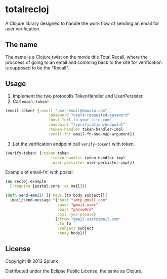 # totalrecloj

A Clojure library designed to handle the work flow of sending an email for user verification.

## The name

The name is a Clojure twist on the movie title Total Recall, where the proccess of going to an email and comming back to the site for verification is supposed to be the "Recall".

## Usage

1. Implement the two protocolls TokenHandler and UserPersister.
2. Call `email-token!`
```clojure
(email-token! {:email "user-email@domain.com"
                   :password "users-requested-password"
                   :host "url.to.your.site.com"
                   :endpoint "/verification/endpoint"
                   :token-handler token-handler-impl
                   :email-fn! email-fn-one-map-argument})
```

3. Let the verification endpoint call `verify-token!` with token.
```clojure
(verify-token! {:token token
                    :token-handler token-handler-impl
                    :user-persister user-persister-impl})
```

Example of email-fn! with postal:
```clojure
(ns recloj.example
  (:require [postal.core :as mail]))

(defn send-email! [{:keys [to body subject]}]
  (mail/send-message ^{:host "smtp.gmail.com"
                       :user "gmail.user"
                       :pass "passw0rd"
                       :ssl :yes-please}
                      {:from "gmail.user@gmail.com"
                       :to to
                       :subject subject
                       :body body}))
```

## License

Copyright © 2013 Splunk

Distributed under the Eclipse Public License, the same as Clojure.

